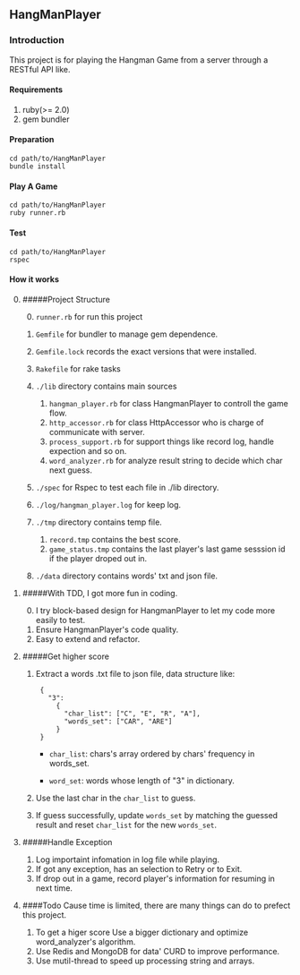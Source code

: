 ## HangManPlayer

### Introduction

This project is for playing the Hangman Game from a server through a RESTful API like.

#### Requirements
1. ruby(>= 2.0)
2. gem bundler

#### Preparation
    cd path/to/HangManPlayer
    bundle install

#### Play A Game
    cd path/to/HangManPlayer
    ruby runner.rb

#### Test
    cd path/to/HangManPlayer
    rspec

#### How it works

0. #####Project Structure

    0. `runner.rb` for run this project
    1. `Gemfile` for bundler to manage gem dependence.
    2. `Gemfile.lock` records the exact versions that were installed.
    3. `Rakefile` for rake tasks
    4. `./lib` directory contains main sources

        1. `hangman_player.rb` for class HangmanPlayer to controll the game flow.
        2. `http_accessor.rb` for class HttpAccessor who is charge of communicate with server.
        3. `process_support.rb` for support things like record log, handle expection and so on.
        4. `word_analyzer.rb` for analyze result string to decide which char next guess.
    5. `./spec` for Rspec to test each file in ./lib directory.
    6. `./log/hangman_player.log` for keep log.
    7. `./tmp` directory contains temp file.

        1. `record.tmp` contains the best score.
        2. `game_status.tmp` contains the last player's last game sesssion id if the player droped out in.
    8. `./data` directory contains words' txt and json file.

1. #####With TDD, I got more fun in coding.

    0. I try block-based design for HangmanPlayer to let my code more easily to test.
    1. Ensure HangmanPlayer's code quality.
    2. Easy to extend and refactor.

2. #####Get higher score
    1. Extract a words .txt file to json file, data structure like:

            {
              "3":
                {
                  "char_list": ["C", "E", "R", "A"],
                  "words_set": ["CAR", "ARE"]
                }
            }

        - `char_list`: chars's array ordered by chars' frequency in words_set.

        - `word_set`: words whose length of "3" in dictionary.

    2. Use the last char in the `char_list` to guess.
    3. If guess successfully, update `words_set` by matching the guessed result and reset `char_list` for the new `words_set`.

3. #####Handle Exception
    1. Log importaint infomation in log file while playing.
    2. If got any exception, has an selection to Retry or to Exit.
    3. If drop out in a game, record player's information for resuming in next time.

4. ####Todo
    Cause time is limited, there are many things can do to prefect this project.
  	1. To get a higer score Use a bigger dictionary and optimize word_analyzer's algorithm.
  	2. Use Redis and MongoDB for data' CURD to improve performance.
  	3. Use mutil-thread to speed up processing string and arrays.

